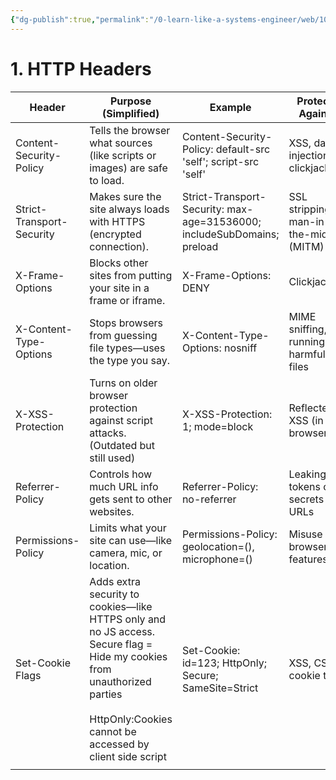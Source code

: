 ```yaml
---
{"dg-publish":true,"permalink":"/0-learn-like-a-systems-engineer/web/10-http-headers/","noteIcon":"","created":"2025-04-15T14:11:19.588-04:00"}
---
```





# 1. HTTP Headers

| Header                    | Purpose (Simplified)                                                                                                                                                                         | Example                                                                 | Protects Against                        |
| ------------------------- | -------------------------------------------------------------------------------------------------------------------------------------------------------------------------------------------- | ----------------------------------------------------------------------- | --------------------------------------- |
| Content-Security-Policy   | Tells the browser what sources (like scripts or images) are safe to load.                                                                                                                    | Content-Security-Policy: default-src 'self'; script-src 'self'          | XSS, data injection, clickjacking       |
| Strict-Transport-Security | Makes sure the site always loads with HTTPS (encrypted connection).                                                                                                                          | Strict-Transport-Security: max-age=31536000; includeSubDomains; preload | SSL stripping, man-in-the-middle (MITM) |
| X-Frame-Options           | Blocks other sites from putting your site in a frame or iframe.                                                                                                                              | X-Frame-Options: DENY                                                   | Clickjacking                            |
| X-Content-Type-Options    | Stops browsers from guessing file types—uses the type you say.                                                                                                                               | X-Content-Type-Options: nosniff                                         | MIME sniffing, running harmful files    |
| X-XSS-Protection          | Turns on older browser protection against script attacks. (Outdated but still used)                                                                                                          | X-XSS-Protection: 1; mode=block                                         | Reflected XSS (in old browsers)         |
| Referrer-Policy           | Controls how much URL info gets sent to other websites.                                                                                                                                      | Referrer-Policy: no-referrer                                            | Leaking tokens or secrets in URLs       |
| Permissions-Policy        | Limits what your site can use—like camera, mic, or location.                                                                                                                                 | Permissions-Policy: geolocation=(), microphone=()                       | Misuse of browser features              |
| Set-Cookie Flags          | Adds extra security to cookies—like HTTPS only and no JS access.<br>Secure flag = Hide my cookies from unauthorized parties<br><br>HttpOnly:Cookies cannot be accessed by client side script | Set-Cookie: id=123; HttpOnly; Secure; SameSite=Strict                   | XSS, CSRF, cookie theft                 |
|                           |                                                                                                                                                                                              |                                                                         |                                         |

